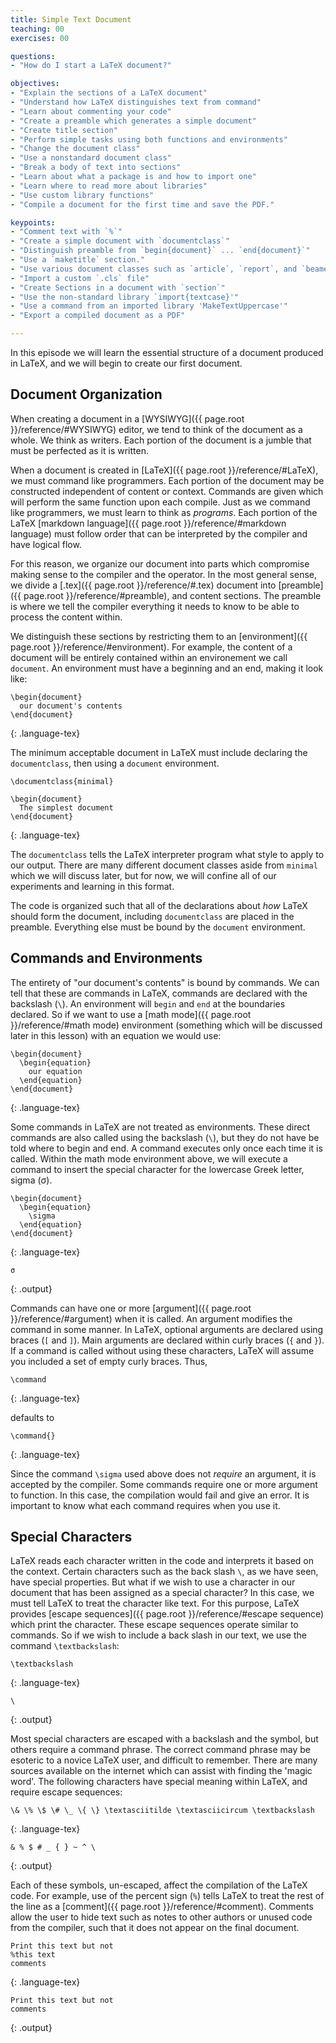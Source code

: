 ```yaml
---
title: Simple Text Document
teaching: 00
exercises: 00

questions:
- "How do I start a LaTeX document?"

objectives:
- "Explain the sections of a LaTeX document"
- "Understand how LaTeX distinguishes text from command"
- "Learn about commenting your code"
- "Create a preamble which generates a simple document"
- "Create title section"
- "Perform simple tasks using both functions and environments"
- "Change the document class"
- "Use a nonstandard document class"
- "Break a body of text into sections"
- "Learn about what a package is and how to import one"
- "Learn where to read more about libraries"
- "Use custom library functions"
- "Compile a document for the first time and save the PDF."

keypoints:
- "Comment text with `%`"
- "Create a simple document with `documentclass`"
- "Distinguish preamble from `begin{document}` ... `end{document}`"
- "Use a `maketitle` section."
- "Use various document classes such as `article`, `report`, and `beamer`"
- "Import a custom `.cls` file"
- "Create Sections in a document with `section`"
- "Use the non-standard library `import{textcase}'"
- "Use a command from an imported library 'MakeTextUppercase'"
- "Export a compiled document as a PDF"

---
```


In this episode we will learn the essential structure of a document produced in LaTeX, and we will
begin to create our first document.

## Document Organization

When creating a document in a [WYSIWYG]({{ page.root }}/reference/#WYSIWYG) editor, we tend to
think of the document as a whole.  We think as writers.  Each portion of the document is a jumble
that must be perfected as it is written.

When a document is created in [LaTeX]({{ page.root }}/reference/#LaTeX), we must command like
programmers.  Each portion of the document may be constructed independent of content or context.
Commands are given which will perform the same function upon each compile.  Just as we command
like programmers, we must learn to think as *programs*.  Each portion of the LaTeX
[markdown language]({{ page.root }}/reference/#markdown language) must follow order that can be
interpreted by the compiler and have logical flow.

For this reason, we organize our document into parts which compromise making sense to the compiler
and the operator.  In the most general sense, we divide a [.tex]({{ page.root }}/reference/#.tex)
document into [preamble]({{ page.root }}/reference/#preamble), and content sections.  The preamble
is where we tell the compiler everything it needs to know to be able to process the content within.

We distinguish these sections by restricting them to an
[environment]({{ page.root }}/reference/#environment).  For example, the content of a document will
be entirely contained within an environement we call `document`.  An environment must have a
beginning and an end, making it look like:

~~~
\begin{document}
  our document's contents
\end{document}
~~~
{: .language-tex}

The minimum acceptable document in LaTeX must include declaring the `documentclass`, then using a
`document` environment.

~~~
\documentclass{minimal}

\begin{document}
  The simplest document
\end{document}
~~~
{: .language-tex}

The `documentclass` tells the LaTeX interpreter program what style to apply to our output. There
are many different document classes aside from `minimal` which we will discuss later, but for now,
we will confine all of our experiments and learning in this format.

The code is organized such that all of the declarations about *how* LaTeX should form the document,
including `documentclass` are placed in the preamble.  Everything else must be bound by the
`document` environment.

## Commands and Environments

The entirety of "our document's contents" is bound by commands.  We can tell that these are
commands in LaTeX, commands are declared with the backslash (`\`).  An environment will `begin` and
`end` at the boundaries declared.  So if we want to use a [math mode]({{ page.root }}/reference/#math mode)
environment (something which will be discussed later in this lesson) with an equation we would use:

~~~
\begin{document}
  \begin{equation}
    our equation
  \end{equation}
\end{document}
~~~
{: .language-tex}

Some commands in LaTeX are not treated as environments.  These direct commands are also called
using the backslash (`\`), but they do not have be told where to begin and end.  A command executes
only once each time it is called.  Within the math mode environment above, we will execute a
command to insert the special character for the lowercase Greek letter, sigma (σ).

~~~
\begin{document}
  \begin{equation}
    \sigma
  \end{equation}
\end{document}
~~~
{: .language-tex}
~~~
σ
~~~
{: .output}

Commands can have one or more [argument]({{ page.root }}/reference/#argument) when it is called.
An argument modifies the command in some manner.  In LaTeX, optional arguments are declared using
braces (`[` and `]`).  Main arguments are declared within curly braces (`{` and `}`).  If a command
is called without using these characters, LaTeX will assume you included a set of empty curly
braces.  Thus,

~~~
\command
~~~
{: .language-tex}

defaults to

~~~
\command{}
~~~
{: .language-tex}

Since the command `\sigma` used above does not *require* an argument, it is accepted by the
compiler.  Some commands require one or more argument to function.  In this case, the compilation
would fail and give an error.  It is important to know what each command requires when you use it.

## Special Characters

LaTeX reads each character written in the code and interprets it based on the context.  Certain
characters such as the back slash `\`, as we have seen, have special properties.  But what if we
wish to use a character in our document that has been assigned as a special character?  In this
case, we must tell LaTeX to treat the character like text.  For this purpose, LaTeX provides
[escape sequences]({{ page.root }}/reference/#escape sequence) which print the character.  These
escape sequences operate similar to commands.  So if we wish to include a back slash in our text,
we use the command `\textbackslash`:

~~~
\textbackslash
~~~
{: .language-tex}
~~~
\
~~~
{: .output}

Most special characters are escaped with a backslash and the symbol, but others require a command
phrase.  The correct command phrase may be esoteric to a novice LaTeX user, and difficult to
remember.  There are many sources available on the internet which can assist with finding the
'magic word'.  The following characters have special meaning within LaTeX, and require escape
sequences:

~~~
\& \% \$ \# \_ \{ \} \textasciitilde \textasciicircum \textbackslash
~~~
{: .language-tex}

~~~
& % $ # _ { } ~ ^ \
~~~
{: .output}

Each of these symbols, un-escaped, affect the compilation of the LaTeX code.  For example, use of
the percent sign (`%`) tells LaTeX to treat the rest of the line as a
[comment]({{ page.root }}/reference/#comment).  Comments allow the user to hide text such as notes
to other authors or unused code from the compiler, such that it does not appear on the final
document.

~~~
Print this text but not
%this text
comments
~~~
{: .language-tex}

~~~
Print this text but not
comments
~~~
{: .output}

